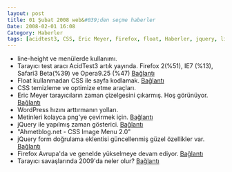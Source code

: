 ```yaml
---
layout: post
title: 01 Şubat 2008 web&#039;den seçme haberler
Date: 2008-02-01 16:08
Category: Haberler
tags: [acidtest3, CSS, Eric Meyer, Firefox, float, Haberler, jquery, line-height, WordPress]
---
```


-   line-height ve menülerde kullanımı.
-   Tarayıcı test aracı AcidTest3 artık yayında. Firefox 2(%51), IE7
    (%13), Safari3 Beta(%39) ve Opera9.25 (%47) [Bağlantı][1]
-   Float kullanmadan CSS ile sayfa kodlamak. [Bağlantı][2]
-   CSS temizleme ve optimize etme araçları. 
-   Eric Meyer tarayıcıların zaman çizelgesini çıkarmış. Hoş görünüyor.
    [Bağlantı][4]
-   WordPress hızını arttırmanın yolları.
-   Metinleri kolayca png'ye çevirmek için. [Bağlantı][6]
-   jQuery ile yapılmış zaman gösterici. [Bağlantı][7]
-   "Ahmetblog.net - CSS Image Menu 2.0" 
-   jQuery form doğrulama eklentisi güncellenmiş güzel özellikler var.
    [Bağlantı][9]
-   Firefox Avrupa'da ve genelde yükselmeye devam ediyor. [Bağlantı][10]
-   Tarayıcı savaşlarında 2009'da neler olur? [Bağlantı][11]


  [1]: http://acid3.acidtests.org/ "acidtest3"
  [2]: http://tjkdesign.com/articles/float-less_css_layouts.asp
    "css ile floatsız kodlama"
  [4]: http://meyerweb.com/eric/browsers/timeline-structured.html
    "web tarayıcı zaman çizelgesi"
  [6]: http://www.text2png.com/ "png ye çevir"
  [7]: http://ejohn.org/blog/javascript-pretty-date/ "zaman gösterici"
  [9]: http://bassistance.de/2008/01/20/release-validation-plugin-12/
    "jquery form doğrulama"
  [10]: http://www.itwire.com/content/view/16329/53/
    "firefox yükseliyor"
  [11]: http://ejohn.org/blog/the-browsers-of-2009/ "tarayıcı savaşları"
